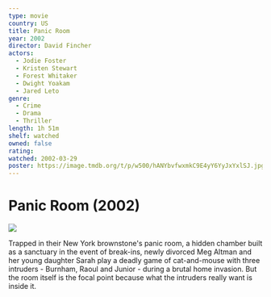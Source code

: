 ```yaml
---
type: movie
country: US
title: Panic Room
year: 2002
director: David Fincher
actors:
  - Jodie Foster
  - Kristen Stewart
  - Forest Whitaker
  - Dwight Yoakam
  - Jared Leto
genre:
  - Crime
  - Drama
  - Thriller
length: 1h 51m
shelf: watched
owned: false
rating:
watched: 2002-03-29
poster: https://image.tmdb.org/t/p/w500/hANYbvfwxmkC9E4yY6YyJxYxlSJ.jpg
---
```


# Panic Room (2002)

![](https://image.tmdb.org/t/p/w500/hANYbvfwxmkC9E4yY6YyJxYxlSJ.jpg)

Trapped in their New York brownstone's panic room, a hidden chamber built as a sanctuary in the event of break-ins, newly divorced Meg Altman and her young daughter Sarah play a deadly game of cat-and-mouse with three intruders - Burnham, Raoul and Junior - during a brutal home invasion. But the room itself is the focal point because what the intruders really want is inside it.